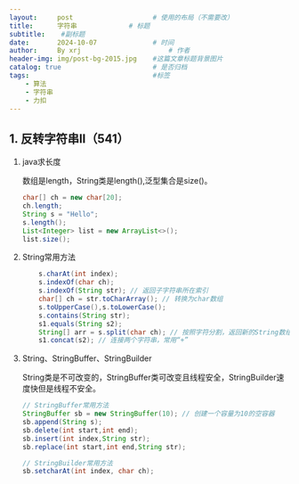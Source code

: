 ```yaml
---
layout:     post   				    # 使用的布局（不需要改）
title:      字符串				# 标题 
subtitle:    #副标题
date:       2024-10-07 				# 时间
author:     By xrj						# 作者
header-img: img/post-bg-2015.jpg 	#这篇文章标题背景图片
catalog: true 						# 是否归档
tags:								#标签
    - 算法
    - 字符串
    - 力扣
---
```


## 1. 反转字符串II（541）

1. java求长度

    数组是length，String类是length(),泛型集合是size()。
    ```java
    char[] ch = new char[20];
    ch.length;
    String s = "Hello";
    s.length();
    List<Integer> list = new ArrayList<>();
    list.size();
    ```

2. String常用方法

    ```java
        s.charAt(int index);
        s.indexOf(char ch);
        s.indexOf(String str); // 返回子字符串所在索引
        char[] ch = str.toCharArray(); // 转换为char数组
        s.toUpperCase(),s.toLowerCase();
        s.contains(String str);
        s1.equals(String s2);
        String[] arr = s.split(char ch); // 按照字符分割，返回新的String数组
        s1.concat(s2); // 连接两个字符串，常用“+”
    ```

3. String、StringBuffer、StringBuilder

    String类是不可改变的，StringBuffer类可改变且线程安全，StringBuilder速度快但是线程不安全。

    ```java
    // StringBuffer常用方法
    StringBuffer sb = new StringBuffer(10); // 创建一个容量为10的空容器
    sb.append(String s);
    sb.delete(int start,int end);
    sb.insert(int index,String str);
    sb.replace(int start,int end,String str);

    // StringBuilder常用方法
    sb.setcharAt(int index, char ch);
    ```